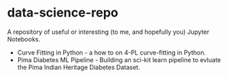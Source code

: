 # data-science-repo

A repository of useful or interesting (to me, and hopefully you) Jupyter Notebooks.

* Curve Fitting in Python - a how to on 4-PL curve-fitting in Python.
* Pima Diabetes ML Pipeline - Building an sci-kit learn pipeline to evluate the Pima Indian Heritage Diabetes Dataset.
